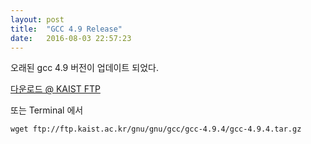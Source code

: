 ```yaml
---
layout: post
title:  "GCC 4.9 Release"
date:   2016-08-03 22:57:23
---
```



오래된 gcc 4.9 버전이 업데이트 되었다.

[다운로드 @ KAIST FTP](ftp://ftp.kaist.ac.kr/gnu/gnu/gcc/gcc-4.9.4/gcc-4.9.4.tar.gz)

또는 Terminal 에서

    wget ftp://ftp.kaist.ac.kr/gnu/gnu/gcc/gcc-4.9.4/gcc-4.9.4.tar.gz
    
    

